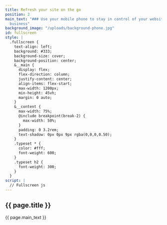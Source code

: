 ```yaml
---
title: Refresh your site on the go
position: 2
main_text: "### Use your mobile phone to stay in control of your website and your
  business"
background_image: "/uploads/background-phone.jpg"
id: fullscreen
style: |
  .fullscreen {
    text-align: left;
    background: #333;
    background-size: cover;
    background-position: center;
    &__main {
      display: flex;
      flex-direction: column;
      justify-content: center;
      align-items: flex-start;
      max-width: 1200px;
      min-height: 45vh;
      margin: 0 auto;
    }
    &__content {
      max-width: 75%;
      @include breakpoint(break-2) {
        max-width: 50%;
      }
      padding: 0 3.2rem;
      text-shadow: 0px 0px 9px rgba(0,0,0,0.50);
    }
    .typeset * {
      color: #fff;
      font-weight: 600;
    }
    .typeset h2 {
      font-weight: 300;
    }
  }
script: |
  // Fullscreen js
---
```


<section class="fullscreen" style="background-image: url({{ page.background_image }})">
  <div class="fullscreen__main">
    <div class="fullscreen__content  typeset">
      <h2>{{ page.title }}</h2>
      {{ page.main_text }}
    </div>
  </div>
</section>
